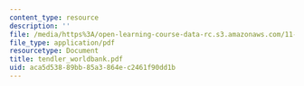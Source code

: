 ```yaml
---
content_type: resource
description: ''
file: /media/https%3A/open-learning-course-data-rc.s3.amazonaws.com/11-701-introduction-to-planning-institutional-processes-in-developing-countries-fall-2003/aca5d53889bb85a3864ec2461f90dd1b_tendler_worldbank.pdf
file_type: application/pdf
resourcetype: Document
title: tendler_worldbank.pdf
uid: aca5d538-89bb-85a3-864e-c2461f90dd1b
---
```

